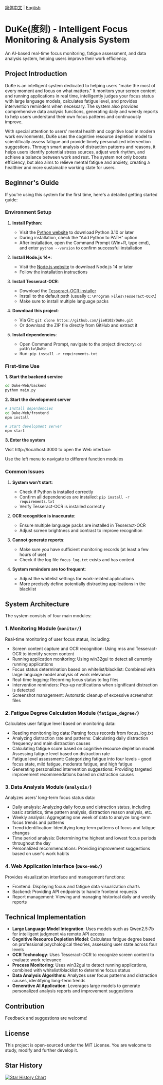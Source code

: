 [简体中文](README.CHN.md) | [English](README.md)

# DuKe(度刻) - Intelligent Focus Monitoring & Analysis System

An AI-based real-time focus monitoring, fatigue assessment, and data analysis system, helping users improve their work efficiency.

## Project Introduction

DuKe is an intelligent system dedicated to helping users "make the most of every moment and focus on what matters." It monitors your screen content and running applications in real time, intelligently judges your focus status with large language models, calculates fatigue level, and provides intervention reminders when necessary. The system also provides comprehensive data analysis functions, generating daily and weekly reports to help users understand their own focus patterns and continuously improve.

With special attention to users' mental health and cognitive load in modern work environments, DuKe uses the cognitive resource depletion model to scientifically assess fatigue and provide timely personalized intervention suggestions. Through smart analysis of distraction patterns and reasons, it helps users identify potential stress sources, adjust work rhythm, and achieve a balance between work and rest. The system not only boosts efficiency, but also aims to relieve mental fatigue and anxiety, creating a healthier and more sustainable working state for users.

## Beginner's Guide

If you're using this system for the first time, here's a detailed getting started guide:

### Environment Setup

1. **Install Python**:
   - Visit the [Python website](https://www.python.org/downloads/) to download Python 3.10 or later
   - During installation, check the "Add Python to PATH" option
   - After installation, open the Command Prompt (Win+R, type cmd), and enter `python --version` to confirm successful installation

2. **Install Node.js 14+**:
   - Visit the [Node.js website](https://nodejs.org/) to download Node.js 14 or later
   - Follow the installation instructions

3. **Install Tesseract-OCR**:
   - Download the [Tesseract-OCR installer](https://github.com/UB-Mannheim/tesseract/wiki)
   - Install to the default path (usually `C:\Program Files\Tesseract-OCR\`)
   - Make sure to install multiple language packs

4. **Download this project**:
   - Via Git: `git clone https://github.com/jie0102/DuKe.git`
   - Or download the ZIP file directly from GitHub and extract it

5. **Install dependencies**:
   - Open Command Prompt, navigate to the project directory: `cd path\to\DuKe`
   - Run: `pip install -r requirements.txt`

### First-time Use

**1. Start the backend service**
```bash
cd Duke-Web/backend
python main.py
```

**2. Start the development server**
```bash
# Install dependencies
cd Duke-Web/frontend
npm install

# Start development server
npm start
```

**3. Enter the system**

Visit http://localhost:3000 to open the Web interface

Use the left menu to navigate to different function modules


### Common Issues

1. **System won't start**:
   - Check if Python is installed correctly
   - Confirm all dependencies are installed: `pip install -r requirements.txt`
   - Verify Tesseract-OCR is installed correctly

2. **OCR recognition is inaccurate**:
   - Ensure multiple language packs are installed in Tesseract-OCR
   - Adjust screen brightness and contrast to improve recognition

3. **Cannot generate reports**:
   - Make sure you have sufficient monitoring records (at least a few hours of use)
   - Check if the log file `focus_log.txt` exists and has content

4. **System reminders are too frequent**:
   - Adjust the whitelist settings for work-related applications
   - More precisely define potentially distracting applications in the blacklist

## System Architecture

The system consists of four main modules:

### 1. Monitoring Module (`monitor/`)

Real-time monitoring of user focus status, including:
- Screen content capture and OCR recognition: Using mss and Tesseract-OCR to identify screen content
- Running application monitoring: Using win32gui to detect all currently running applications
- Focus status determination based on whitelist/blacklist: Combined with large language model analysis of work relevance
- Real-time logging: Recording focus status to log files
- Intervention reminders: Pop-up notifications when significant distraction is detected
- Screenshot management: Automatic cleanup of excessive screenshot files

### 2. Fatigue Degree Calculation Module (`fatigue_degree/`)

Calculates user fatigue level based on monitoring data:
- Reading monitoring log data: Parsing focus records from focus_log.txt
- Analyzing distraction rate and patterns: Calculating daily distraction frequency and main distraction causes
- Calculating fatigue score based on cognitive resource depletion model: Assessing fatigue level based on distraction rate
- Fatigue level assessment: Categorizing fatigue into four levels - good focus state, mild fatigue, moderate fatigue, and high fatigue
- Generating personalized intervention suggestions: Providing targeted improvement recommendations based on distraction causes

### 3. Data Analysis Module (`analysis/`)

Analyzes users' long-term focus status data:
- Daily analysis: Analyzing daily focus and distraction status, including basic statistics, time pattern analysis, distraction reason analysis, etc.
- Weekly analysis: Aggregating one week of data to analyze long-term focus trends and patterns
- Trend identification: Identifying long-term patterns of focus and fatigue changes
- Time period analysis: Determining the highest and lowest focus periods throughout the day
- Personalized recommendations: Providing improvement suggestions based on user's work habits

### 4. Web Application Interface (`DuKe-Web/`)

Provides visualization interface and management functions:
- Frontend: Displaying focus and fatigue data visualization charts
- Backend: Providing API endpoints to handle frontend requests
- Report management: Viewing and managing historical daily and weekly reports



## Technical Implementation

- **Large Language Model Integration**: Uses models such as Qwen2.5:7b for intelligent judgment via remote API access
- **Cognitive Resource Depletion Model**: Calculates fatigue degree based on professional psychological theories, assessing user state across four levels
- **OCR Technology**: Uses Tesseract-OCR to recognize screen content to evaluate work relevance
- **Process Monitoring**: Uses win32gui to detect running applications, combined with whitelist/blacklist to determine focus status
- **Data Analysis Algorithms**: Analyzes user focus patterns and distraction causes, identifying long-term trends
- **Generative AI Application**: Leverages large models to generate personalized analysis reports and improvement suggestions

## Contribution

Feedback and suggestions are welcome!

## License

This project is open-sourced under the MIT License. You are welcome to study, modify and further develop it.

## Star History

<a href="https://www.star-history.com/#jie0102/DuKe&Date">
 <picture>
   <source media="(prefers-color-scheme: dark)" srcset="https://api.star-history.com/svg?repos=jie0102/DuKe&type=Date&theme=dark" />
   <source media="(prefers-color-scheme: light)" srcset="https://api.star-history.com/svg?repos=jie0102/DuKe&type=Date" />
   <img alt="Star History Chart" src="https://api.star-history.com/svg?repos=jie0102/DuKe&type=Date" />
 </picture>
</a>